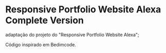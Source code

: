 # Responsive Portfolio Website Alexa Complete Version

adaptação do projeto do "Responsive Portfolio Website Alexa";

Código inspirado em Bedimcode.
